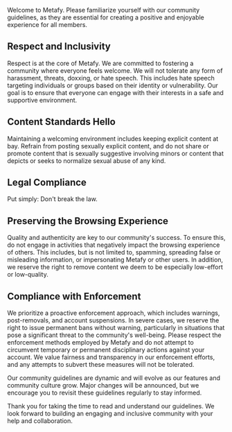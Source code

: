 Welcome to Metafy. Please familiarize yourself with our community guidelines, as they are essential for creating a positive and enjoyable experience for all members.

## Respect and Inclusivity

Respect is at the core of Metafy. We are committed to fostering a community where everyone feels welcome. We will not tolerate any form of harassment, threats, doxxing, or hate speech. This includes hate speech targeting individuals or groups based on their identity or vulnerability. Our goal is to ensure that everyone can engage with their interests in a safe and supportive environment.

## Content Standards Hello

Maintaining a welcoming environment includes keeping explicit content at bay. Refrain from posting sexually explicit content, and do not share or promote content that is sexually suggestive involving minors or content that depicts or seeks to normalize sexual abuse of any kind.

## Legal Compliance

Put simply: Don't break the law.

## Preserving the Browsing Experience

Quality and authenticity are key to our community's success. To ensure this, do not engage in activities that negatively impact the browsing experience of others. This includes, but is not limited to, spamming, spreading false or misleading information, or impersonating Metafy or other users. In addition, we reserve the right to remove content we deem to be especially low-effort or low-quality.

## Compliance with Enforcement

We prioritize a proactive enforcement approach, which includes warnings, post-removals, and account suspensions. In severe cases, we reserve the right to issue permanent bans without warning, particularly in situations that pose a significant threat to the community's well-being. Please respect the enforcement methods employed by Metafy and do not attempt to circumvent temporary or permanent disciplinary actions against your account. We value fairness and transparency in our enforcement efforts, and any attempts to subvert these measures will not be tolerated.

Our community guidelines are dynamic and will evolve as our features and community culture grow. Major changes will be announced, but we encourage you to revisit these guidelines regularly to stay informed.

Thank you for taking the time to read and understand our guidelines. We look forward to building an engaging and inclusive community with your help and collaboration.
